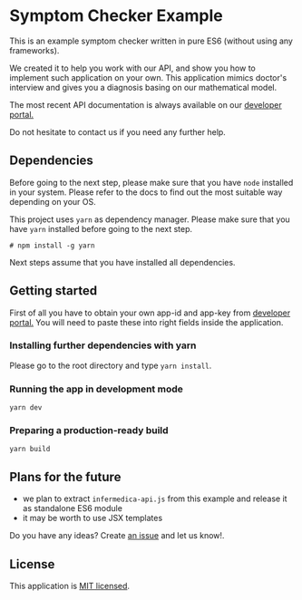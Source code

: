 # Symptom Checker Example

This is an example symptom checker written in pure ES6 (without using any frameworks).

We created it to help you work with our API, and show you how to implement such application on your own.
This application mimics doctor's interview and gives you a diagnosis basing on our mathematical model.

The most recent API documentation is always available on our [developer portal.](https://developer.infermedica.com/)

Do not hesitate to contact us if you need any further help.

## Dependencies

Before going to the next step, please make sure that you have `node` installed in your system.
Please refer to the docs to find out the most suitable way depending on your OS.

This project uses `yarn` as dependency manager. Please make sure that you have `yarn` installed before going to the next step.

`# npm install -g yarn`

Next steps assume that you have installed all dependencies. 

## Getting started

First of all you have to obtain your own app-id and app-key from [developer portal.](https://developer.infermedica.com/)
You will need to paste these into right fields inside the application.

### Installing further dependencies with yarn

Please go to the root directory and type
`yarn install`.

### Running the app in development mode

`yarn dev`

### Preparing a production-ready build

`yarn build`

## Plans for the future

* we plan to extract `infermedica-api.js` from this example and release it as standalone ES6 module
* it may be worth to use JSX templates

Do you have any ideas? Create [an issue](https://github.com/infermedica/js-symptom-checker-example/issues/new) and let us know!.
 
## License

This application is [MIT licensed](./LICENSE).
